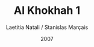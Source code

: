 ---
title: "Al Khokhah 1"
subtitle: ""
author: "Laetitia Natali / Stanislas Marçais"
date: "2007"
type: "Photographie"
size: ""
serie: "Tour du monde du café / Yemen"
id: ""
misc: ""
client: ""
slug: "/path"
---